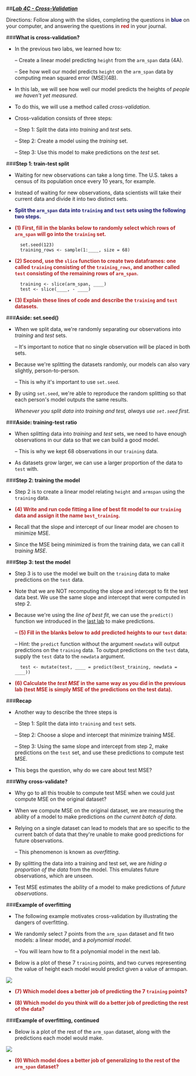 ##***<u>Lab 4C - Cross-Validation</u>***

Directions: Follow along with the slides, completing the questions in <span style="color:midnightblue;">**blue**</span> on your computer, and answering the questions in <span style="color:firebrick;">**red**</span> in your journal.

###**What is cross-validation?**
* In the previous two labs, we learned how to:

    – Create a linear model predicting ```height``` from the ```arm_span``` data (4A).
    
    – See how well our model predicts ```height``` on the ```arm_span``` data by computing mean squared error (MSE)(4B).

* In this lab, we will see how well our model predicts the heights of *people we haven't yet measured*.

* To do this, we will use a method called *cross-validation*.

* Cross-validation consists of three steps:

    – Step 1: Split the data into *training* and *test* sets.

    – Step 2: Create a model using the *training* set.

    – Step 3: Use this model to make predictions on the *test* set.

###**Step 1: train-test split**
* Waiting for new observations can take a long time. The U.S. takes a census of its
population once every 10 years, for example.

* Instead of waiting for new observations, data scientists will take their current data and divide
it into two distinct sets.

* <span style="color:midnightblue;">**Split the ```arm_span``` data into ```training``` and ```test``` sets using the following two steps.**</span>

* <span style="color:firebrick;">**(1) First, fill in the blanks below to randomly select which rows of ```arm_span``` will go into the ```training``` set.**</span>

        set.seed(123)
        training_rows <- sample(1:____, size = 68)

* <span style="color:firebrick;">**(2) Second, use the ```slice``` function to create two dataframes: one called ```training``` consisting of the ```training_rows```, and another called ```test``` consisting of the remaining rows of ```arm_span```.**</span>

        training <- slice(arm_span, ____)
        test <- slice(____, - ____)

* <span style="color:firebrick;">**(3) Explain these lines of code and describe the ```training``` and ```test``` datasets.**</span>

###**Aside: set.seed()**
* When we split data, we're randomly separating our observations into *training* and *test*
sets.

    – It's important to notice that no single observation will be placed in both sets.

* Because we're splitting the datasets randomly, our models can also vary slightly,
person-to-person.

    – This is why it's important to use ```set.seed```.

* By using ```set.seed```, we're able to reproduce the random splitting so that each person's
model outputs the same results.

    *Whenever you split data into training and test, always use ```set.seed``` first.*

###**Aside: training-test ratio**
* When splitting data into *training* and *test* sets, we need to have enough observations in
our data so that we can build a good model.

    – This is why we kept 68 observations in our ```training``` data.

* As datasets grow larger, we can use a larger proportion of the data to ```test``` with.

###**Step 2: training the model**
* Step 2 is to create a linear model relating ```height``` and ```armspan``` using the ```training``` data.

* <span style="color:firebrick;">**(4) Write and run code fitting a line of best fit model to our ```training``` data and assign it the name ```best_training```.**</span>

* Recall that the slope and intercept of our linear model are chosen to minimize MSE.

* Since the MSE being minimized is from the training data, we can call it *training MSE*.

###**Step 3: test the model**
* Step 3 is to use the model we built on the ```training``` data to make predictions on the ```test``` data.

* Note that we are NOT recomputing the slope and intercept to fit the test data best. We use the same slope and intercept that were computed in step 2.

* Because we're using the *line of best fit*, we can use the ```predict()``` function we introduced in
the [last lab](lab4b.md) to make predictions.

    – <span style="color:firebrick;">**(5) Fill in the blanks below to add predicted heights to our ```test``` data:**</span>

    – Hint: the ```predict``` function without the argument ```newdata``` will output predictions on the ```training``` data. To output predictions on the ```test``` data, supply the ```test``` data to the ```newdata``` argument.

        test <- mutate(test, ____ = predict(best_training, newdata = ____))

* <span style="color:firebrick;">**(6) Calculate the *test MSE* in the same way as you did in the previous lab (test MSE is simply MSE of the predictions on the test data).**</span>

###**Recap**
* Another way to describe the three steps is

    – Step 1: Split the data into ```training``` and ```test``` sets.

    – Step 2: Choose a slope and intercept that minimize training MSE.

    – Step 3: Using the same slope and intercept from step 2, make predictions on the ```test``` set, and use these predictions to compute test MSE.

* This begs the question, why do we care about test MSE?

###**Why cross-validate?**
* Why go to all this trouble to compute test MSE when we could just compute MSE on the original dataset?

* When we compute MSE on the original dataset, we are measuring the ability of a model to make predictions *on the current batch of data*.

* Relying on a single dataset can lead to models that are so specific to the current batch of data that they're unable to make good predictions for future observations.

    – This phenomenon is known as *overfitting*.

* By splitting the data into a training and test set, we are *hiding a proportion of the data* from the model. This emulates future observations, which are unseen.

* Test MSE estimates the ability of a model to make predictions of *future observations*.

###**Example of overfitting**
* The following example motivates cross-validation by illustrating the dangers of overfitting.

* We randomly select 7 points from the ```arm_span``` dataset and fit two models: a linear model, and a *polynomial model*.

    – You will learn how to fit a polynomial model in the next lab.

* Below is a plot of these 7 ```training``` points, and two curves representing the value of height each model would predict given a value of armspan.

<img src="../../img/4xc0b.png" />

* <span style="color:firebrick;">**(7) Which model does a better job of predicting the 7 ```training``` points?**</span>

* <span style="color:firebrick;">**(8) Which model do you think will do a better job of predicting the rest of the data?**</span>

###**Example of overfitting, continued**

* Below is a plot of the rest of the ```arm_span``` dataset, along with the predictions each model would make.

<img src="../../img/4xc0c.png" />

* <span style="color:firebrick;">**(9) Which model does a better job of generalizing to the rest of the ```arm_span``` dataset?**</span>
